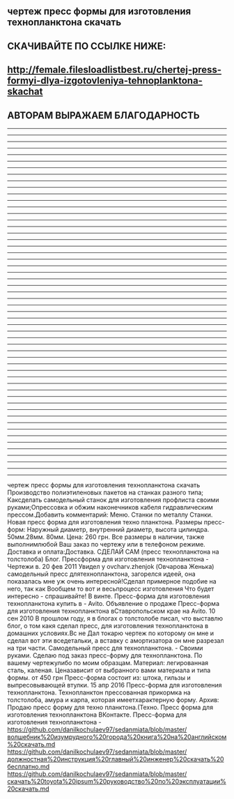 чертеж пресс формы для изготовления технопланктона скачать
--------------------------------------------------
СКАЧИВАЙТЕ ПО ССЫЛКЕ НИЖЕ:
--------------------------------------------------
http://female.filesloadlistbest.ru/chertej-press-formyi-dlya-izgotovleniya-tehnoplanktona-skachat
--------------------------------------------------
АВТОРАМ ВЫРАЖАЕМ БЛАГОДАРНОСТЬ
--------------------------------------------------
--------------------------------------------------
--------------------------------------------------
--------------------------------------------------
--------------------------------------------------
--------------------------------------------------
--------------------------------------------------
--------------------------------------------------
--------------------------------------------------
--------------------------------------------------
--------------------------------------------------
--------------------------------------------------
--------------------------------------------------
--------------------------------------------------
--------------------------------------------------
--------------------------------------------------
--------------------------------------------------
--------------------------------------------------
--------------------------------------------------
--------------------------------------------------
--------------------------------------------------
--------------------------------------------------
--------------------------------------------------
--------------------------------------------------
--------------------------------------------------
--------------------------------------------------
--------------------------------------------------
--------------------------------------------------
--------------------------------------------------
--------------------------------------------------
--------------------------------------------------
--------------------------------------------------
--------------------------------------------------
--------------------------------------------------
--------------------------------------------------
--------------------------------------------------
--------------------------------------------------
--------------------------------------------------
--------------------------------------------------
--------------------------------------------------
--------------------------------------------------
--------------------------------------------------
--------------------------------------------------
--------------------------------------------------
--------------------------------------------------
--------------------------------------------------
--------------------------------------------------
--------------------------------------------------
--------------------------------------------------
--------------------------------------------------
--------------------------------------------------
--------------------------------------------------
--------------------------------------------------
--------------------------------------------------
--------------------------------------------------
чертеж пресс формы для изготовления технопланктона скачать Производство полиэтиленовых пакетов на станках разного типа; Каксделать самодельный станок для изготовления профлиста своими руками;Опрессовка и обжим наконечников кабеля гидравлическим прессом.Добавить комментарий: Меню. Станки по металлу  Станки. Новая пресс форма для изготовления техно планктона. Размеры пресс-форм: Наружный диаметр, внутренний диаметр, высота цилиндра. 50мм.28мм. 80мм. Цена: 260 грн.  Все размеры в наличии, также выполнимлюбой Ваш заказ по чертежу или в телефоном режиме. Доставка и оплата:Доставка. СДЕЛАЙ САМ (пресс технопланктона на толстолоба)  Блог. Прессформа для изготовления технопланктона - Чертежи в. 20 фев 2011  Увидел у ovcharv.zhenjok (Овчарова Женька) самодельный пресс длятехнопланктона, загорелся идеей, она показалась мне уж очень интересной!Сделал примерное подобие на него, так как  Вообщем то вот и весьпроцесс изготовления Что будет интересно - спрашивайте! В винте. Пресс-форма для изготовления технопланктона купить в  - Avito. Объявление о продаже Пресс-форма для изготовления технопланктона вСтавропольском крае на Avito. 10 сен 2010  В прошлом году, я в блогах о толстолобе писал, что выставлю блог, о том какя сделал пресс, для изготовления технопланктона в домашних условиях.Вс не  Дал токарю чертеж по которому он мне и сделал вот эти вседетальки, а вставку с амортизатора он мне разрезал на три части. Самодельный пресс для технопланктона. - Своими руками. Сделаю под заказ пресс-форму для технопланктона. По вашему чертежулибо по моим образцам. Материал: легированная сталь, каленая. Ценазависит от выбранного вами материала и типа формы. от 450 грн Пресс-форма состоит из: штока, гильзы и выпресовывающей втулки.
15 апр 2016  Пресс-форма для изготовления технопланктона. Технопланктон прессованная прикормка на толстолоба, амура и карпа, которая имеетхарактерную форму. Архив: Продаю пресс форму для техно планктона.(Техно. Пресс форма для изготовления технопланктона  ВКонтакте. Пресс-форма для изготовления технопланктона -
https://github.com/danilkochulaev97/sedanmiata/blob/master/волшебник%20изумрудного%20города%20книга%20на%20английском%20скачать.md
https://github.com/danilkochulaev97/sedanmiata/blob/master/должностная%20инструкция%20главный%20инженер%20скачать%20бесплатно.md
https://github.com/danilkochulaev97/sedanmiata/blob/master/скачать%20toyota%20ipsum%20руководство%20по%20эксплуатации%20скачать.md